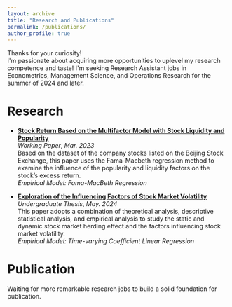 ```yaml
---
layout: archive
title: "Research and Publications"
permalink: /publications/
author_profile: true
---
```


Thanks for your curiosity!  
I'm passionate about acquiring more opportunities to uplevel my research competence and taste! 
I'm seeking Research Assistant jobs in Econometrics, Management Science, and Operations Research for the summer of 2024 and later.

Research
======
* [**Stock Return Based on the Multifactor Model with Stock Liquidity and Popularity**](../assets/知名度因子及流动性因子对股票收益率影响研究.pdf)  
   _Working Paper_, _Mar. 2023_  
  Based on the dataset of the company stocks listed on the Beijing Stock Exchange, this paper uses the Fama-Macbeth regression method to examine the influence of the popularity and liquidity factors on the stock’s excess return.  
   _Empirical Model: Fama-MacBeth Regression_

* [**Exploration of the Influencing Factors of Stock Market Volatility**](../assets/股票市场波动性的影响因子探究.pdf)  
  _Undergraduate Thesis_, _May. 2024_  
  This paper adopts a combination of theoretical analysis, descriptive statistical analysis, and empirical analysis to study the static and dynamic stock market herding effect and the factors influencing stock market volatility.  
    _Empirical Model: Time-varying Coefficient Linear Regression_
  
Publication
======
Waiting for more remarkable research jobs to build a solid foundation for publication.
